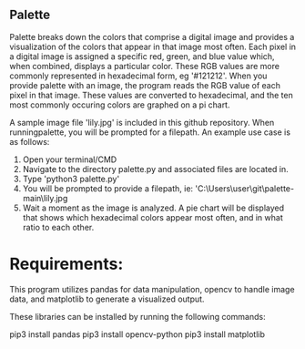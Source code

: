 ## Palette

Palette breaks down the colors that comprise a digital image and provides a visualization of the colors that appear in that image most often. Each pixel in a digital image is assigned a specific red, green, and blue value which, when combined, displays a particular color. These RGB values are more commonly represented in hexadecimal form, eg '#121212'. When you provide palette with an image, the program reads the RGB value of each pixel in that image. These values are converted to hexadecimal, and the ten most commonly occuring colors are graphed on a pi chart.   

A sample image file 'lily.jpg' is included in this github repository. When runningpalette, you will be prompted for a filepath. An example use case is as follows:

1) Open your terminal/CMD
2) Navigate to the directory palette.py and associated files are located in.
3) Type 'python3 palette.py'
4) You will be prompted to provide a filepath, ie: 'C:\Users\user\git\palette-main\lily.jpg
5) Wait a moment as the image is analyzed. A pie chart will be displayed that shows which hexadecimal colors appear most often, and in what ratio to each other.
 
# Requirements:

This program utilizes pandas for data manipulation, opencv to handle image data,
and matplotlib to generate a visualized output.

These libraries can be installed by running the following commands:

pip3 install pandas
pip3 install opencv-python
pip3 install matplotlib

#
